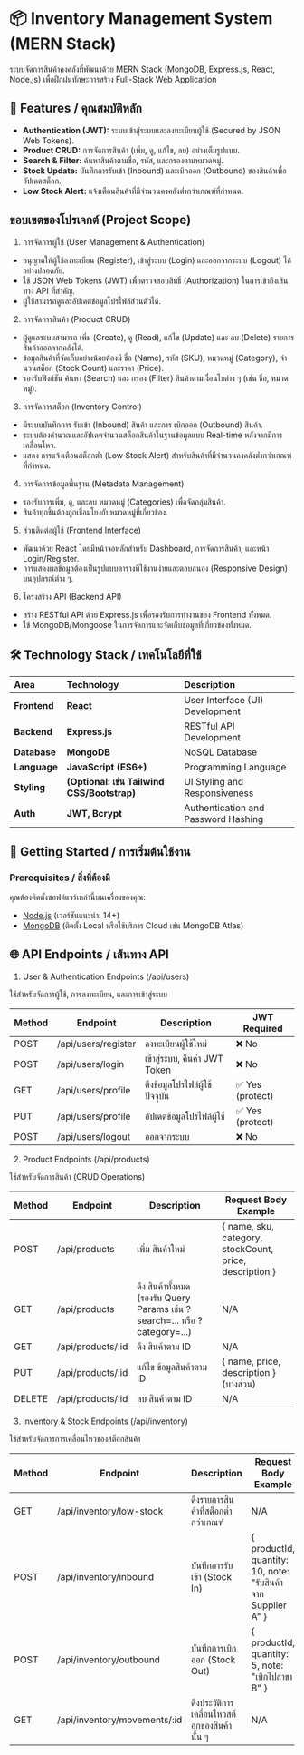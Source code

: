 # 📦 Inventory Management System (MERN Stack)

ระบบจัดการสินค้าคงคลังที่พัฒนาด้วย MERN Stack (MongoDB, Express.js, React, Node.js) เพื่อฝึกฝนทักษะการสร้าง Full-Stack Web Application

## 🌟 Features / คุณสมบัติหลัก

- **Authentication (JWT):** ระบบเข้าสู่ระบบและลงทะเบียนผู้ใช้ (Secured by JSON Web Tokens).
- **Product CRUD:** การจัดการสินค้า (เพิ่ม, ดู, แก้ไข, ลบ) อย่างเต็มรูปแบบ.
- **Search & Filter:** ค้นหาสินค้าตามชื่อ, รหัส, และกรองตามหมวดหมู่.
- **Stock Update:** บันทึกการรับเข้า (Inbound) และเบิกออก (Outbound) ของสินค้าเพื่ออัปเดตสต็อก.
- **Low Stock Alert:** แจ้งเตือนสินค้าที่มีจำนวนคงคลังต่ำกว่าเกณฑ์ที่กำหนด.

## ขอบเขตของโปรเจกต์ (Project Scope)
1. การจัดการผู้ใช้ (User Management & Authentication)
- อนุญาตให้ผู้ใช้ลงทะเบียน (Register), เข้าสู่ระบบ (Login) และออกจากระบบ (Logout) ได้อย่างปลอดภัย.
- ใช้ JSON Web Tokens (JWT) เพื่อตรวจสอบสิทธิ์ (Authorization) ในการเข้าถึงเส้นทาง API ที่สำคัญ.
- ผู้ใช้สามารถดูและอัปเดตข้อมูลโปรไฟล์ส่วนตัวได้.

2. การจัดการสินค้า (Product CRUD)
- ผู้ดูแลระบบสามารถ เพิ่ม (Create), ดู (Read), แก้ไข (Update) และ ลบ (Delete) รายการสินค้าออกจากคลังได้.
- ข้อมูลสินค้าที่จัดเก็บอย่างน้อยต้องมี ชื่อ (Name), รหัส (SKU), หมวดหมู่ (Category), จำนวนสต็อก (Stock Count) และราคา (Price).
- รองรับฟังก์ชัน ค้นหา (Search) และ กรอง (Filter) สินค้าตามเงื่อนไขต่าง ๆ (เช่น ชื่อ, หมวดหมู่).

3. การจัดการสต็อก (Inventory Control)
- มีระบบบันทึกการ รับเข้า (Inbound) สินค้า และการ เบิกออก (Outbound) สินค้า.
- ระบบต้องคำนวณและอัปเดตจำนวนสต็อกสินค้าในฐานข้อมูลแบบ Real-time หลังจากมีการเคลื่อนไหว.
- แสดง การแจ้งเตือนสต็อกต่ำ (Low Stock Alert) สำหรับสินค้าที่มีจำนวนคงคลังต่ำกว่าเกณฑ์ที่กำหนด.

4. การจัดการข้อมูลพื้นฐาน (Metadata Management)
- รองรับการเพิ่ม, ดู, และลบ หมวดหมู่ (Categories) เพื่อจัดกลุ่มสินค้า.
- สินค้าทุกชิ้นต้องถูกเชื่อมโยงกับหมวดหมู่ที่เกี่ยวข้อง.

5. ส่วนติดต่อผู้ใช้ (Frontend Interface)
- พัฒนาด้วย React โดยมีหน้าจอหลักสำหรับ Dashboard, การจัดการสินค้า, และหน้า Login/Register.
- การแสดงผลข้อมูลต้องเป็นรูปแบบตารางที่ใช้งานง่ายและตอบสนอง (Responsive Design) บนอุปกรณ์ต่าง ๆ.

6. โครงสร้าง API (Backend API)
- สร้าง RESTful API ด้วย Express.js เพื่อรองรับการทำงานของ Frontend ทั้งหมด.
- ใช้ MongoDB/Mongoose ในการจัดการและจัดเก็บข้อมูลที่เกี่ยวข้องทั้งหมด.

## 🛠️ Technology Stack / เทคโนโลยีที่ใช้

| Area         | Technology                                  | Description                         |
| :----------- | :------------------------------------------ | :---------------------------------- |
| **Frontend** | **React**                                   | User Interface (UI) Development     |
| **Backend**  | **Express.js**                              | RESTful API Development             |
| **Database** | **MongoDB**                                 | NoSQL Database                      |
| **Language** | **JavaScript (ES6+)**                       | Programming Language                |
| **Styling**  | **(Optional: เช่น Tailwind CSS/Bootstrap)** | UI Styling and Responsiveness       |
| **Auth**     | **JWT, Bcrypt**                             | Authentication and Password Hashing |

## 🚀 Getting Started / การเริ่มต้นใช้งาน

### Prerequisites / สิ่งที่ต้องมี

คุณต้องติดตั้งซอฟต์แวร์เหล่านี้บนเครื่องของคุณ:

- [Node.js](https://nodejs.org/) (เวอร์ชันแนะนำ: 14+)
- [MongoDB](https://www.mongodb.com/try/download/community) (ติดตั้ง Local หรือใช้บริการ Cloud เช่น MongoDB Atlas)

## 🌐 API Endpoints / เส้นทาง API

1. User & Authentication Endpoints (/api/users)

ใช้สำหรับจัดการผู้ใช้, การลงทะเบียน, และการเข้าสู่ระบบ

| Method | Endpoint            | Description                    | JWT Required     |
| ------ | ------------------- | ------------------------------ | ---------------- |
| POST   | /api/users/register | ลงทะเบียนผู้ใช้ใหม่            | ❌ No            |
| POST   | /api/users/login    | เข้าสู่ระบบ, คืนค่า JWT Token  | ❌ No            |
| GET    | /api/users/profile  | ดึงข้อมูลโปรไฟล์ผู้ใช้ปัจจุบัน | ✅ Yes (protect) |
| PUT    | /api/users/profile  | อัปเดตข้อมูลโปรไฟล์ผู้ใช้      | ✅ Yes (protect) |
| POST   | /api/users/logout   | ออกจากระบบ                     | ❌ No            |

2. Product Endpoints (/api/products)

ใช้สำหรับจัดการสินค้า (CRUD Operations)

| Method | Endpoint          | Description                                                                 | Request Body Example                                    |
| ------ | ----------------- | --------------------------------------------------------------------------- | ------------------------------------------------------- |
| POST   | /api/products     | เพิ่ม สินค้าใหม่                                                            | { name, sku, category, stockCount, price, description } |
| GET    | /api/products     | ดึง สินค้าทั้งหมด (รองรับ Query Params เช่น ?search=... หรือ ?category=...) | N/A                                                     |
| GET    | /api/products/:id | ดึง สินค้าตาม ID                                                            | N/A                                                     |
| PUT    | /api/products/:id | แก้ไข ข้อมูลสินค้าตาม ID                                                    | { name, price, description } (บางส่วน)                  |
| DELETE | /api/products/:id | ลบ สินค้าตาม ID                                                             | N/A                                                     |

3. Inventory & Stock Endpoints (/api/inventory)

ใช้สำหรับจัดการการเคลื่อนไหวของสต็อกสินค้า

| Method | Endpoint | Description      | Request Body Example   |
| ------ | -------- | --------------- | --------------------- |
| GET    | /api/inventory/low-stock | ดึงรายการสินค้าที่สต็อกต่ำกว่าเกณฑ์  | N/A |
| POST   | /api/inventory/inbound    |  บันทึกการรับเข้า (Stock In)  | { productId, quantity: 10, note: "รับสินค้าจาก Supplier A" } |
| POST   | /api/inventory/outbound      | บันทึกการเบิกออก (Stock Out)                | { productId, quantity: 5, note: "เบิกไปสาขา B" } |
| GET    | /api/inventory/movements/:id | ดึงประวัติการเคลื่อนไหวสต็อกของสินค้านั้น ๆ | N/A                                              |
